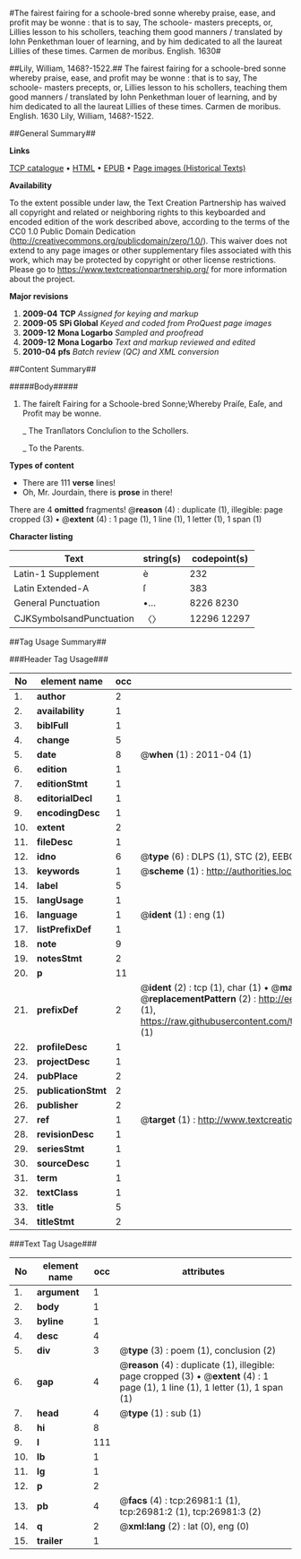 #The fairest fairing for a schoole-bred sonne whereby praise, ease, and profit may be wonne : that is to say, The schoole- masters precepts, or, Lillies lesson to his schollers, teaching them good manners / translated by Iohn Penkethman louer of learning, and by him dedicated to all the laureat Lillies of these times. Carmen de moribus. English. 1630#

##Lily, William, 1468?-1522.##
The fairest fairing for a schoole-bred sonne whereby praise, ease, and profit may be wonne : that is to say, The schoole- masters precepts, or, Lillies lesson to his schollers, teaching them good manners / translated by Iohn Penkethman louer of learning, and by him dedicated to all the laureat Lillies of these times.
Carmen de moribus. English. 1630
Lily, William, 1468?-1522.

##General Summary##

**Links**

[TCP catalogue](http://www.ota.ox.ac.uk/tcp/)  • 
[HTML](http://tei.it.ox.ac.uk/tcp/Texts-HTML/free/A09/A09284.html)  • 
[EPUB](http://tei.it.ox.ac.uk/tcp/Texts-EPUB/free/A09/A09284.epub) • 
[Page images (Historical Texts)](https://historicaltexts.jisc.ac.uk/eebo-23919043e)

**Availability**

To the extent possible under law, the Text Creation Partnership has waived all copyright and related or neighboring rights to this keyboarded and encoded edition of the work described above, according to the terms of the CC0 1.0 Public Domain Dedication (http://creativecommons.org/publicdomain/zero/1.0/). This waiver does not extend to any page images or other supplementary files associated with this work, which may be protected by copyright or other license restrictions. Please go to https://www.textcreationpartnership.org/ for more information about the project.

**Major revisions**

1. __2009-04__ __TCP__ *Assigned for keying and markup*
1. __2009-05__ __SPi Global__ *Keyed and coded from ProQuest page images*
1. __2009-12__ __Mona Logarbo__ *Sampled and proofread*
1. __2009-12__ __Mona Logarbo__ *Text and markup reviewed and edited*
1. __2010-04__ __pfs__ *Batch review (QC) and XML conversion*

##Content Summary##

#####Body#####

1. The faireſt Fairing for a Schoole-bred Sonne;Whereby Praiſe, Eaſe, and Profit may be wonne.

    _ The Tranſlators Concluſion to the Schollers.

    _ To the Parents.

**Types of content**

  * There are 111 **verse** lines!
  * Oh, Mr. Jourdain, there is **prose** in there!

There are 4 **omitted** fragments! 
 @__reason__ (4) : duplicate (1), illegible: page cropped (3)  •  @__extent__ (4) : 1 page (1), 1 line (1), 1 letter (1), 1 span (1)

**Character listing**


|Text|string(s)|codepoint(s)|
|---|---|---|
|Latin-1 Supplement|è|232|
|Latin Extended-A|ſ|383|
|General Punctuation|•…|8226 8230|
|CJKSymbolsandPunctuation|〈〉|12296 12297|

##Tag Usage Summary##

###Header Tag Usage###

|No|element name|occ|attributes|
|---|---|---|---|
|1.|__author__|2||
|2.|__availability__|1||
|3.|__biblFull__|1||
|4.|__change__|5||
|5.|__date__|8| @__when__ (1) : 2011-04 (1)|
|6.|__edition__|1||
|7.|__editionStmt__|1||
|8.|__editorialDecl__|1||
|9.|__encodingDesc__|1||
|10.|__extent__|2||
|11.|__fileDesc__|1||
|12.|__idno__|6| @__type__ (6) : DLPS (1), STC (2), EEBO-CITATION (1), OCLC (1), VID (1)|
|13.|__keywords__|1| @__scheme__ (1) : http://authorities.loc.gov/ (1)|
|14.|__label__|5||
|15.|__langUsage__|1||
|16.|__language__|1| @__ident__ (1) : eng (1)|
|17.|__listPrefixDef__|1||
|18.|__note__|9||
|19.|__notesStmt__|2||
|20.|__p__|11||
|21.|__prefixDef__|2| @__ident__ (2) : tcp (1), char (1)  •  @__matchPattern__ (2) : ([0-9\-]+):([0-9IVX]+) (1), (.+) (1)  •  @__replacementPattern__ (2) : http://eebo.chadwyck.com/downloadtiff?vid=$1&page=$2 (1), https://raw.githubusercontent.com/textcreationpartnership/Texts/master/tcpchars.xml#$1 (1)|
|22.|__profileDesc__|1||
|23.|__projectDesc__|1||
|24.|__pubPlace__|2||
|25.|__publicationStmt__|2||
|26.|__publisher__|2||
|27.|__ref__|1| @__target__ (1) : http://www.textcreationpartnership.org/docs/. (1)|
|28.|__revisionDesc__|1||
|29.|__seriesStmt__|1||
|30.|__sourceDesc__|1||
|31.|__term__|1||
|32.|__textClass__|1||
|33.|__title__|5||
|34.|__titleStmt__|2||


###Text Tag Usage###

|No|element name|occ|attributes|
|---|---|---|---|
|1.|__argument__|1||
|2.|__body__|1||
|3.|__byline__|1||
|4.|__desc__|4||
|5.|__div__|3| @__type__ (3) : poem (1), conclusion (2)|
|6.|__gap__|4| @__reason__ (4) : duplicate (1), illegible: page cropped (3)  •  @__extent__ (4) : 1 page (1), 1 line (1), 1 letter (1), 1 span (1)|
|7.|__head__|4| @__type__ (1) : sub (1)|
|8.|__hi__|8||
|9.|__l__|111||
|10.|__lb__|1||
|11.|__lg__|1||
|12.|__p__|2||
|13.|__pb__|4| @__facs__ (4) : tcp:26981:1 (1), tcp:26981:2 (1), tcp:26981:3 (2)|
|14.|__q__|2| @__xml:lang__ (2) : lat (0), eng (0)|
|15.|__trailer__|1||
